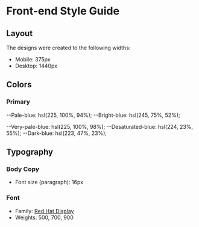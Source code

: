 # Front-end Style Guide

## Layout

The designs were created to the following widths:

- Mobile: 375px
- Desktop: 1440px

## Colors

### Primary

--Pale-blue: hsl(225, 100%, 94%);
--Bright-blue: hsl(245, 75%, 52%);


--Very-pale-blue: hsl(225, 100%, 98%);
--Desaturated-blue: hsl(224, 23%, 55%);
--Dark-blue: hsl(223, 47%, 23%);

## Typography

### Body Copy

- Font size (paragraph): 16px

### Font

- Family: [Red Hat Display](https://fonts.google.com/specimen/Red+Hat+Display)
- Weights: 500, 700, 900

